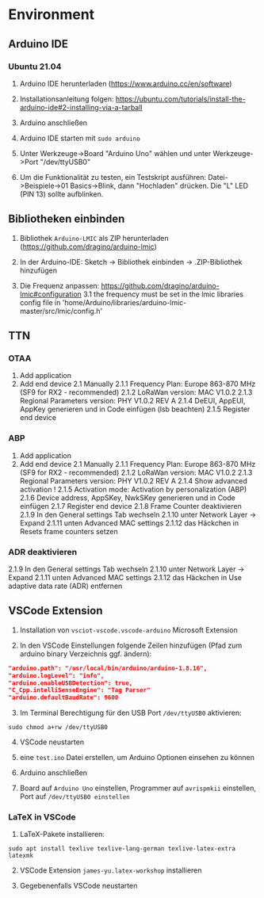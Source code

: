 # Environment
## Arduino IDE

### Ubuntu 21.04

1. Arduino IDE herunterladen (https://www.arduino.cc/en/software)

2. Installationsanleitung folgen: https://ubuntu.com/tutorials/install-the-arduino-ide#2-installing-via-a-tarball

3. Arduino anschließen

4. Arduino IDE starten mit `sudo arduino`

5. Unter Werkzeuge->Board "Arduino Uno" wählen und unter Werkzeuge->Port "/dev/ttyUSB0"

6. Um die Funktionalität zu testen, ein Testskript ausführen: Datei->Beispiele->01 Basics->Blink, dann "Hochladen" drücken. Die "L" LED (PIN 13) sollte aufblinken.

## Bibliotheken einbinden
1. Bibliothek `Arduino-LMIC` als ZIP herunterladen (https://github.com/dragino/arduino-lmic)

2. In der Arduino-IDE: Sketch -> Bibliothek einbinden -> .ZIP-Bibliothek hinzufügen

3. Die Frequenz anpassen: https://github.com/dragino/arduino-lmic#configuration
3.1 the frequency must be set in the lmic libraries config file in 'home/Arduino/libraries/arduino-lmic-master/src/lmic/config.h'



## TTN
### OTAA
1. Add application
2. Add end device
2.1 Manually
2.1.1 Frequency Plan: Europe 863-870 MHz (SF9 for RX2 - recommended)
2.1.2 LoRaWan version: MAC V1.0.2
2.1.3 Regional Parameters version: PHY V1.0.2 REV A
2.1.4 DeEUI, AppEUI, AppKey generieren und in Code einfügen (lsb beachten)
2.1.5 Register end device
### ABP
1. Add application
2. Add end device
2.1 Manually
2.1.1 Frequency Plan: Europe 863-870 MHz (SF9 for RX2 - recommended)
2.1.2 LoRaWan version: MAC V1.0.2
2.1.3 Regional Parameters version: PHY V1.0.2 REV A
2.1.4 Show advanced activation !
2.1.5 Activation mode: Activation by personalization (ABP)
2.1.6 Device address, AppSKey, NwkSKey generieren und in Code einfügen
2.1.7 Register end device
2.1.8 Frame Counter deaktivieren
2.1.9 In den General settings Tab wechseln
2.1.10 unter Network Layer -> Expand
2.1.11 unten Advanced MAC settings
2.1.12 das Häckchen in Resets frame counters setzen
### ADR deaktivieren
2.1.9 In den General settings Tab wechseln
2.1.10 unter Network Layer -> Expand
2.1.11 unten Advanced MAC settings
2.1.12 das Häckchen in Use adaptive data rate (ADR) entfernen

## VSCode Extension

1. Installation von `vsciot-vscode.vscode-arduino` Microsoft Extension

2. In den VSCode Einstellungen folgende Zeilen hinzufügen (Pfad zum arduino binary Verzeichnis ggf. ändern):

```json
"arduino.path": "/usr/local/bin/arduino/arduino-1.8.16",
"arduino.logLevel": "info",
"arduino.enableUSBDetection": true,
"C_Cpp.intelliSenseEngine": "Tag Parser"
"arduino.defaultBaudRate": 9600
```

3. Im Terminal Berechtigung für den USB Port `/dev/ttyUSB0` aktivieren:

```
sudo chmod a+rw /dev/ttyUSB0
```

4. VSCode neustarten

5. eine `test.ino` Datei erstellen, um Arduino Optionen einsehen zu können

6. Arduino anschließen

7. Board auf `Arduino Uno` einstellen, Programmer auf `avrispmkii` einstellen, Port auf `/dev/ttyUSB0 einstellen`


### LaTeX in VSCode

1. LaTeX-Pakete installieren:

```
sudo apt install texlive texlive-lang-german texlive-latex-extra latexmk
```

2. VSCode Extension `james-yu.latex-workshop` installieren

3. Gegebenenfalls VSCode neustarten